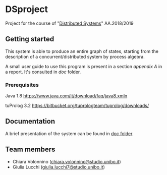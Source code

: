 # DSproject
Project for the course of "[Distributed Systems](https://www.unibo.it/en/teaching/course-unit-catalogue/course-unit/2019/412591)" AA.2018/2019

## Getting started
This system is able to produce an entire graph of states, starting from the description of a concurrent/distributed system by process algebra.

A small user guide to use this program is present in a section *appendix A* in a report. It's consulted in *doc* folder.

### Prerequisites
Java 1.8 https://www.java.com/it/download/faq/java8.xmln

tuProlog 3.2 https://bitbucket.org/tuprologteam/tuprolog/downloads/

## Documentation
A brief presentation of the system can be found in [doc folder](https://github.com/chiara-volonnino/LaTraGe/tree/master/doc)

## Team members
- Chiara Volonnino (chiara.volonnino@studio.unibo.it)
- Giulia Lucchi (giulia.lucchi7@studio.unibo.it)
